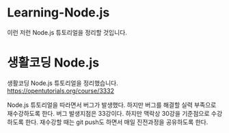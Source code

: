 # Learning-Node.js
이런 저런 Node.js 튜토리얼을 정리할 것입니다. 

# 생활코딩 Node.js
생활코딩 Node.js 튜토리얼을 정리했습니다.  
https://opentutorials.org/course/3332  

Node.js 튜토리얼을 따라면서 버그가 발생했다. 하지만 버그를 해결할 실력 부족으로 재수강하도록 한다.
버그 발생지점은 33강이다. 하지만 맥락상 30강을 기준점으로 수강하도록 한다.
재수강할 때는 git push도 하면서 매일 진전과정을 공유하도록 한다.
